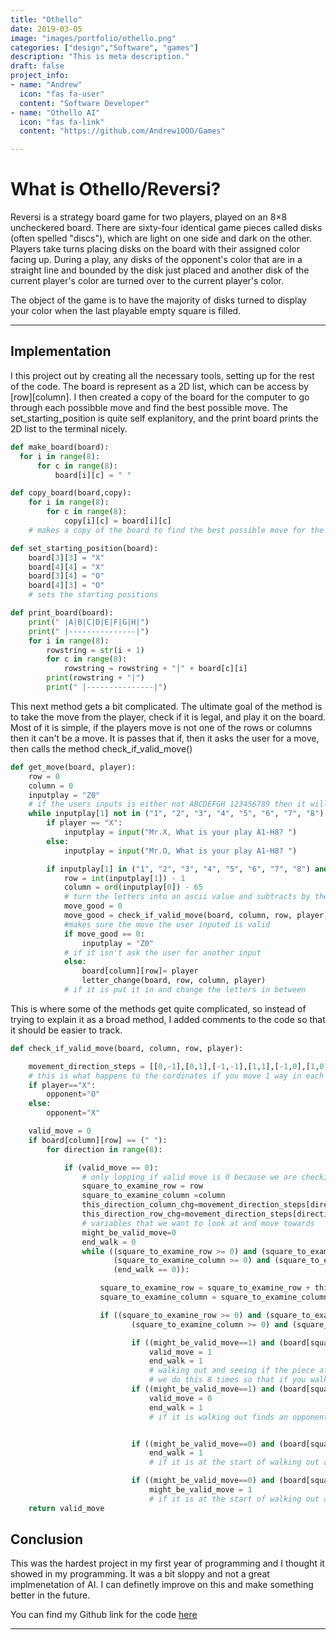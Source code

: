 ```yaml
---
title: "Othello"
date: 2019-03-05
image: "images/portfolio/othello.png"
categories: ["design","Software", "games"]
description: "This is meta description."
draft: false
project_info:
- name: "Andrew"
  icon: "fas fa-user"
  content: "Software Developer"
- name: "Othello AI"
  icon: "fas fa-link"
  content: "https://github.com/Andrew1OOO/Games"

---
```


# What is Othello/Reversi?
<!--more-->
Reversi is a strategy board game for two players, played on an 8×8 uncheckered board. There are sixty-four identical game pieces called disks (often spelled "discs"), which are light on one side and dark on the other. Players take turns placing disks on the board with their assigned color facing up. During a play, any disks of the opponent's color that are in a straight line and bounded by the disk just placed and another disk of the current player's color are turned over to the current player's color.

The object of the game is to have the majority of disks turned to display your color when the last playable empty square is filled.
***


## Implementation

  I this project out by creating all the necessary tools, setting up for the rest of the code. The board is represent as a 2D list, which can be access by [row][column]. I then created a copy of the board for the computer to go through each possibble move and find the best possible move. The set_starting_position is quite self explanitory, and the print board prints the 2D list to the terminal nicely.  
```python
def make_board(board):
  for i in range(8):
      for c in range(8):
          board[i][c] = " "

def copy_board(board,copy):
    for i in range(8):
        for c in range(8):
            copy[i][c] = board[i][c]
    # makes a copy of the board to find the best possible move for the AI

def set_starting_position(board):
    board[3][3] = "X"
    board[4][4] = "X"
    board[3][4] = "O"
    board[4][3] = "O"
    # sets the starting positions

def print_board(board):
    print(" |A|B|C|D|E|F|G|H|")
    print(" |---------------|")
    for i in range(8):
        rowstring = str(i + 1)
        for c in range(8):
            rowstring = rowstring + "|" + board[c][i]
        print(rowstring + "|")
        print(" |---------------|")
```
This next method gets a bit complicated. The ultimate goal of the method is to take the move from the player, check if it is legal, and play it on the board. Most of it is simple, if the players move is not one of the rows or columns then it can't be a move. It is passes that if, then it asks the user for a move, then calls the method check_if_valid_move()
```python
def get_move(board, player):
    row = 0
    column = 0
    inputplay = "Z0"
    # if the users inputs is either not ABCDEFGH 123456789 then it will ask the user for another input
    while inputplay[1] not in ("1", "2", "3", "4", "5", "6", "7", "8") or inputplay[0] not in ("A", "B", "C", "D", "E", "F", "G", "H"):
        if player == "X":
            inputplay = input("Mr.X, What is your play A1-H8? ")
        else:
            inputplay = input("Mr.O, What is your play A1-H8? ")

        if inputplay[1] in ("1", "2", "3", "4", "5", "6", "7", "8") and inputplay[0] in ("A", "B", "C", "D", "E", "F", "G", "H"):
            row = int(inputplay[1]) - 1
            column = ord(inputplay[0]) - 65
            # turn the letters into an ascii value and subtracts by the appropriate amount
            move_good = 0
            move_good = check_if_valid_move(board, column, row, player)
            #makes sure the move the user inputed is valid
            if move_good == 0:
                inputplay = "Z0"
            # if it isn't ask the user for another input
            else:
                board[column][row]= player
                letter_change(board, row, column, player)
            # if it is put it in and change the letters in between
```
This is where some of the methods get quite complicated, so instead of trying to explain it as a broad method, I added comments to the code so that it should be easier to track.
```python
def check_if_valid_move(board, column, row, player):

    movement_direction_steps = [[0,-1],[0,1],[-1,-1],[1,1],[-1,0],[1,0],[-1,1],[1,-1]]
    # this is what happens to the cordinates if you move 1 way in each direction
    if player=="X":
        opponent="O"
    else:
        opponent="X"

    valid_move = 0
    if board[column][row] == (" "):
        for direction in range(8):

            if (valid_move == 0):
                # only lopping if valid move is 0 because we are checking to see if it is a valid move
                square_to_examine_row = row
                square_to_examine_column =column
                this_direction_column_chg=movement_direction_steps[direction][0]
                this_direction_row_chg=movement_direction_steps[direction][1]
                # variables that we want to look at and move towards
                might_be_valid_move=0
                end_walk = 0
                while ((square_to_examine_row >= 0) and (square_to_examine_row <= 7) and
                       (square_to_examine_column >= 0) and (square_to_examine_column <= 7) and # keeping it inside the board
                       (end_walk == 0)):

                    square_to_examine_row = square_to_examine_row + this_direction_row_chg
                    square_to_examine_column = square_to_examine_column + this_direction_column_chg

                    if ((square_to_examine_row >= 0) and (square_to_examine_row <= 7) and
                           (square_to_examine_column >= 0) and (square_to_examine_column <= 7)):

                           if ((might_be_valid_move==1) and (board[square_to_examine_column][square_to_examine_row] == player)):
                               valid_move = 1
                               end_walk = 1
                               # walking out and seeing if the piece after an oppenents piece is your piece becuase if it is than the move is valid
                               # we do this 8 times so that if you walk out and keep seeing an oppenents piece for 7 tiles but on the 8th tiles you find your piece, it will still work
                           if ((might_be_valid_move==1) and (board[square_to_examine_column][square_to_examine_row] == " ")):
                               valid_move = 0
                               end_walk = 1
                               # if it is walking out finds an opponents piece but then finds a space the move is invalid


                           if ((might_be_valid_move==0) and (board[square_to_examine_column][square_to_examine_row] in (" ", player))):
                               end_walk = 1
                               # if it is at the start of walking out and the first thing it hits is a space or a player then the move is invalid

                           if ((might_be_valid_move==0) and (board[square_to_examine_column][square_to_examine_row] == opponent)):
                               might_be_valid_move = 1
                               # if it is at the start of walking out and the first thing it hits is an oppents player then the move might be valid
    return valid_move
```

## Conclusion
  This was the hardest project in my first year of programming and I thought it showed in my programming. It was a bit sloppy and not a great implmenetation of AI. I can definetly improve on this and make something better in the future.  

You can find my Github link for the code [here](https://github.com/Andrew1OOO/Andrew-Projects/blob/master/OthelloAI.py)
***
